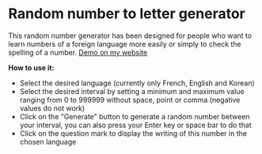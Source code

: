 # Random number to letter generator

This random number generator has been designed for people who want to learn numbers of a foreign language more easily or simply to check the spelling of a number.
[Demo on my website](https://antoninwinterstein.com/Random_number_to_letter_generator/)

<b>How to use it:</b>

- Select the desired language (currently only French, English and Korean)
- Select the desired interval by setting a minimum and maximum value ranging from 0 to 999999 without space, point or comma (negative values do not work)
- Click on the "Generate" button to generate a random number between your interval, you can also press your Enter key or space bar to do that
- Click on the question mark to display the writing of this number in the chosen language
